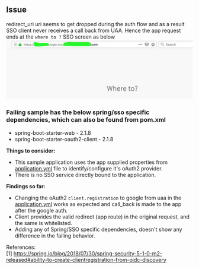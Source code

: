 ## Issue
redirect_uri uri seems to get dropped during the auth flow and as a result SSO client never receives a call back from UAA. Hence the app request ends at the `where to ?` SSO screen as below
![](sso.png)

### Failing sample has the below spring/sso specific dependencies, which can also be found from pom.xml

- spring-boot-starter-web - 2.1.8
- spring-boot-starter-oauth2-client - 2.1.8

**Things to consider:**
- This sample application uses the app supplied properties from [application.yml](src/main/resources/application.yml) file to identify/configure it's oAuth2 provider.
- There is no SSO service directly bound to the application.

**Findings so far:**
- Changing the oAuth2 `client.registration` to google from uaa in the [application.yml](src/main/resources/application.yml) works as expected and call_back is made to the app after the google auth.
- Client provides the valid redirect (app route) in the original request, and the same is whitelisted.
- Adding any of Spring/SSO specific dependencies, doesn't show any difference in the failing behavior.

References:  
[1] https://spring.io/blog/2018/07/30/spring-security-5-1-0-m2-released#ability-to-create-clientregistration-from-oidc-discovery
